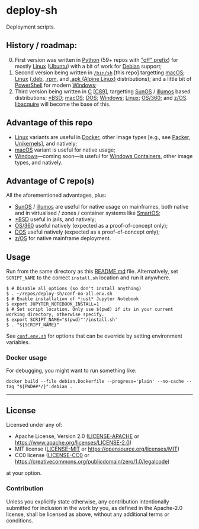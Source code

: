 deploy-sh
=========

Deployment scripts.

## History / roadmap:

  0. First version was written in [Python](https://en.wikipedia.org/wiki/Python_(programming_language)) (59+ repos with ["off" prefix](https://github.com/offscale?q=off&language=python)) for mostly [Linux](https://en.wikipedia.org/wiki/Linux) ([Ubuntu](https://en.wikipedia.org/wiki/Ubuntu)) with a bit of work for [Debian](https://en.wikipedia.org/wiki/Debian) support;
  1. Second version being written in [`/bin/sh`](https://en.wikipedia.org/wiki/Bourne_shell) [this repo] targetting [macOS](https://en.wikipedia.org/wiki/MacOS); [Linux](https://en.wikipedia.org/wiki/Linux) ([.deb](https://en.wikipedia.org/wiki/Deb_(file_format)), [.rpm](https://en.wikipedia.org/wiki/RPM_Package_Manager), and [.apk (Alpine Linux)](https://en.wikipedia.org/wiki/Alpine_Linux) distributions); and a little bit of [PowerShell](https://en.wikipedia.org/wiki/PowerShell#Scripting) for modern [Windows](https://en.wikipedia.org/wiki/Microsoft_Windows);
  2. Third version being written in [C](https://en.wikipedia.org/wiki/C_(programming_language)) [[C89](https://en.wikipedia.org/wiki/ANSI_C#C89)], targetting [SunOS](https://en.wikipedia.org/wiki/SunOS) / [illumos](https://en.wikipedia.org/wiki/Illumos) based distributions; [*BSD](https://en.wikipedia.org/wiki/Comparison_of_BSD_operating_systems); [macOS](https://en.wikipedia.org/wiki/MacOS); [DOS](https://en.wikipedia.org/wiki/Comparison_of_DOS_operating_systems); [Windows](https://en.wikipedia.org/wiki/Microsoft_Windows); [Linux](https://en.wikipedia.org/wiki/Linux); [OS/360](https://en.wikipedia.org/wiki/OS/360_and_successors); and [z/OS](https://en.wikipedia.org/wiki/Z/OS). [libacquire](https://github.com/offscale/libacquire) will become the base of this.

## Advantage of this repo

  - [Linux](https://en.wikipedia.org/wiki/Linux) variants are useful in [Docker](https://en.wikipedia.org/wiki/Docker_(software)), other image types [e.g., see [Packer](https://www.packer.io), [Unikernels](https://en.wikipedia.org/wiki/Unikernel)], and natively;
  - [macOS](https://en.wikipedia.org/wiki/MacOS) variant is useful for native usage;
  - [Windows](https://en.wikipedia.org/wiki/Microsoft_Windows)—coming soon—is useful for [Windows Containers](https://learn.microsoft.com/en-us/virtualization/windowscontainers/about/), other image types, and natively.

## Advantage of C repo(s)

All the aforementioned advantages, plus:

  - [SunOS](https://en.wikipedia.org/wiki/SunOS) / [illumos](https://en.wikipedia.org/wiki/Illumos) are useful for native usage on mainframes, both native and in virtualised / zones / container systems like [SmartOS](https://en.wikipedia.org/wiki/SmartOS);
  - [*BSD](https://en.wikipedia.org/wiki/Comparison_of_BSD_operating_systems) useful in jails, and natively;
  - [OS/360](https://en.wikipedia.org/wiki/OS/360_and_successors) useful natively (expected as a proof-of-concept only);
  - [DOS](https://en.wikipedia.org/wiki/Comparison_of_DOS_operating_systems) useful natively (expected as a proof-of-concept only);
  - [z/OS](https://en.wikipedia.org/wiki/Z/OS) for native mainframe deployment.

## Usage

Run from the same directory as this [README.md](README.md) file.
Alternatively, set `SCRIPT_NAME` to the correct `install.sh` location and run it anywhere.

    $ # Disable all options (so don't install anything)
    $ . ~/repos/deploy-sh/conf-no-all.env.sh
    $ # Enable installation of *just* Jupyter Notebook
    $ export JUPYTER_NOTEBOOK_INSTALL=1 
    $ # Set script location. Only use $(pwd) if its in your current working directory, otherwise specify.
    $ export SCRIPT_NAME="$(pwd)"'/install.sh'
    $ . "${SCRIPT_NAME}"

See [`conf.env.sh`](./conf.env.sh) for options that can be override by setting environment variables.

### Docker usage

For debugging, you might want to run something like:

    docker build --file debian.Dockerfile --progress='plain' --no-cache --tag "${PWD##*/}":debian .

<hr/>

## License

Licensed under any of:

- Apache License, Version 2.0 ([LICENSE-APACHE](LICENSE-APACHE) or <https://www.apache.org/licenses/LICENSE-2.0>)
- MIT license ([LICENSE-MIT](LICENSE-MIT) or <https://opensource.org/licenses/MIT>)
- CC0 license ([LICENSE-CC0](LICENSE-CC0) or <https://creativecommons.org/publicdomain/zero/1.0/legalcode>)

at your option.

### Contribution

Unless you explicitly state otherwise, any contribution intentionally submitted for inclusion in the work by you, as defined in the Apache-2.0 license, shall be licensed as above, without any additional terms or conditions.
